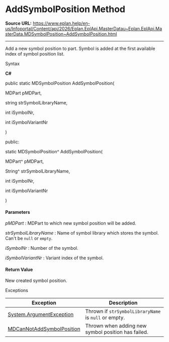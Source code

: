 # AddSymbolPosition Method

**Source URL:** https://www.eplan.help/en-us/Infoportal/Content/api/2026/Eplan.EplApi.MasterDatau~Eplan.EplApi.MasterData.MDSymbolPosition~AddSymbolPosition.html

---

Add a new symbol position to part. Symbol is added at the first available index of symbol position list.

Syntax

**C#**



public static MDSymbolPosition AddSymbolPosition( 

   MDPart pMDPart,

   string strSymbolLibraryName,

   int iSymbolNr,

   int iSymbolVariantNr

)

public:

static MDSymbolPosition^ AddSymbolPosition( 

   MDPart^ pMDPart,

   String^ strSymbolLibraryName,

   int iSymbolNr,

   int iSymbolVariantNr

)


#### Parameters

*pMDPart*
:   MDPart to which new symbol position will be added.

*strSymbolLibraryName*
:   Name of symbol library which stores the symbol. Can't be `null` or `empty`.

*iSymbolNr*
:   Number of the symbol.

*iSymbolVariantNr*
:   Variant index of the symbol.

#### Return Value

New created symbol position.

Exceptions

| Exception | Description |
| --- | --- |
| [System.ArgumentException](#) | Thrown if `strSymbolLibraryName` is `null` or empty. |
| [MDCanNotAddSymbolPosition](Eplan.EplApi.MasterDatau~Eplan.EplApi.MasterData.MDCanNotAddSymbolPosition.html) | Thrown when adding new symbol position has failed. |
